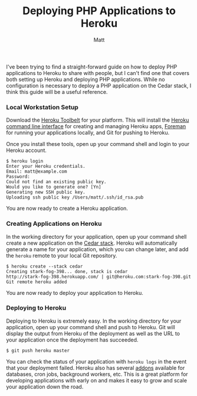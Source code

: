 ﻿---
title: Deploying PHP Applications to Heroku
author: Matt
layout: post
permalink: /2012/03/deploying-php-applications-to-heroku/
categories:
  - Development
tags:
  - heroku
  - php
---

I've been trying to find a straight-forward guide on how to deploy PHP applications to Heroku to share with people, but I can't find one that covers both setting up Heroku and deploying PHP applications. While no configuration is necessary to deploy a PHP application on the Cedar stack, I think this guide will be a useful reference.

### Local Workstation Setup

Download the [Heroku Toolbelt][1] for your platform. This will install the [Heroku command line interface][2] for creating and managing Heroku apps, [Foreman][3] for running your applications locally, and Git for pushing to Heroku.

 [1]: https://toolbelt.herokuapp.com/
 [2]: http://devcenter.heroku.com/articles/heroku-command
 [3]: https://github.com/ddollar/foreman

Once you install these tools, open up your command shell and login to your Heroku account.

`$ heroku login`  
`Enter your Heroku credentials.`  
`Email: matt@example.com`  
`Password:`  
`Could not find an existing public key.`  
`Would you like to generate one? [Yn]`  
`Generating new SSH public key.`  
`Uploading ssh public key /Users/matt/.ssh/id_rsa.pub`

You are now ready to create a Heroku application.

### Creating Applications on Heroku

In the working directory for your application, open up your command shell create a new application on the [Cedar stack][4]. Heroku will automatically generate a name for your application, which you can change later, and add the `heroku` remote to your local Git repository.

 [4]: http://devcenter.heroku.com/articles/cedar

`$ heroku create --stack cedar`  
`Creating stark-fog-398... done, stack is cedar`  
`http://stark-fog-398.herokuapp.com/ | git@heroku.com:stark-fog-398.git`  
`Git remote heroku added`

You are now ready to deploy your application to Heroku.

### Deploying to Heroku

Deploying to Heroku is extremely easy. In the working directory for your application, open up your command shell and push to Heroku. Git will display the output from Heroku of the deployment as well as the URL to your application once the deployment has succeeded.

`$ git push heroku master`

You can check the status of your application with `heroku logs` in the event that your deployment failed. Heroku also has several [addons][5] available for databases, cron jobs, background workers, etc. This is a great platform for developing applications with early on and makes it easy to grow and scale your application down the road.

 [5]: https://addons.heroku.com/